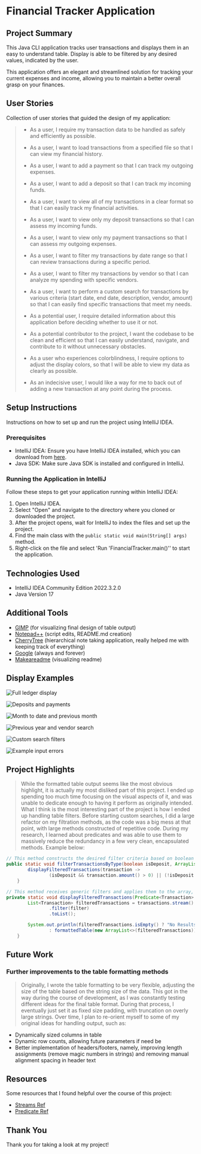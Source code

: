 # Financial Tracker Application

## Project Summary

This Java CLI application tracks user transactions and displays them in an easy to understand table. Display is able to be filtered by any desired values, indicated by the user.

This application offers an elegant and streamlined solution for tracking your current expenses and income, allowing you to maintain a better overall grasp on your finances.

## User Stories

Collection of user stories that guided the design of my application:

>- As a user, I require my transaction data to be handled as safely and efficiently as possible.
>
>- As a user, I want to load transactions from a specified file so that I can view my financial history.
>
>- As a user, I want to add a payment so that I can track my outgoing expenses.
>
>- As a user, I want to add a deposit so that I can track my incoming funds.
>
>- As a user, I want to view all of my transactions in a clear format so that I can easily track my financial activities.
>
>- As a user, I want to view only my deposit transactions so that I can assess my incoming funds.
>
>- As a user, I want to view only my payment transactions so that I can assess my outgoing expenses.
>
>- As a user, I want to filter my transactions by date range so that I can review transactions during a specific period.
>
>- As a user, I want to filter my transactions by vendor so that I can analyze my spending with specific vendors.
>
>- As a user, I want to perform a custom search for transactions by various criteria (start date, end date, description, vendor, amount) so that I can easily find specific transactions that meet my needs.
>
>- As a potential user, I require detailed information about this application before deciding whether to use it or not.
>
>- As a potential contributor to the project, I want the codebase to be clean and efficient so that I can easily understand, navigate, and contribute to it without unnecessary obstacles.
>
>- As a user who experiences colorblindness, I require options to adjust the display colors, so that I will be able to view my data as clearly as possible.
>
>- As an indecisive user, I would like a way for me to back out of adding a new transaction at any point during the process.

## Setup Instructions

Instructions on how to set up and run the project using IntelliJ IDEA.

### Prerequisites

- IntelliJ IDEA: Ensure you have IntelliJ IDEA installed, which you can download from [here](https://www.jetbrains.com/idea/download/).
- Java SDK: Make sure Java SDK is installed and configured in IntelliJ.

### Running the Application in IntelliJ

Follow these steps to get your application running within IntelliJ IDEA:

1. Open IntelliJ IDEA.
2. Select "Open" and navigate to the directory where you cloned or downloaded the project.
3. After the project opens, wait for IntelliJ to index the files and set up the project.
4. Find the main class with the `public static void main(String[] args)` method.
5. Right-click on the file and select 'Run 'FinancialTracker.main()'' to start the application.

## Technologies Used

- IntelliJ IDEA Community Edition 2022.3.2.0
- Java Version 17

## Additional Tools

- [GIMP](https://www.gimp.org/) (for visualizing final design of table output)
- [Notepad++](https://notepad-plus-plus.org/) (script edits, README.md creation)
- [CherryTree](https://www.giuspen.net/cherrytree/) (hierarchical note taking application, really helped me with keeping track of everything)
- [Google](https://www.google.com/) (always and forever)
- [Makeareadme](https://www.makeareadme.com/) (visualizing readme)

## Display Examples

![Full ledger display](https://github.com/cpyup/financial_tracker/blob/main/screenshots/full_ledger_display.png?raw=true)

![Deposits and payments](https://github.com/cpyup/financial_tracker/blob/main/screenshots/deposits_and_payments.png?raw=true)

![Month to date and previous month](https://github.com/cpyup/financial_tracker/blob/main/screenshots/month_to_date_and_previous.png?raw=true)

![Previous year and vendor search](https://github.com/cpyup/financial_tracker/blob/main/screenshots/previous_year_and_vendor_search.png?raw=true)

![Custom search filters](https://github.com/cpyup/financial_tracker/blob/main/screenshots/custom_search.png?raw=true)

![Example input errors](https://github.com/cpyup/financial_tracker/blob/main/screenshots/error_examples.png?raw=true)

## Project Highlights

> While the formatted table output seems like the most obvious highlight, it is actually my most disliked part of this project. I ended up spending too much time focusing on the visual aspects of it, and was unable to dedicate enough to having it perform as originally intended. What I think is the most interesting part of the project is how I ended up handling table filters. Before starting custom searches, I did a large refactor on my filtration methods, as the code was a big mess at that point, with large methods constructed of repetitive code. During my research, I learned about predicates and was able to use them to massively reduce the redundancy in a few very clean, encapsulated methods. Example below:

```java
// This method constructs the desired filter criteria based on boolean value then passes it to the method below
public static void filterTransactionsByType(boolean isDeposit, ArrayList<Transaction> transactions) {
        displayFilteredTransactions(transaction ->
                (isDeposit && transaction.amount() > 0) || (!isDeposit && transaction.amount() < 0),transactions);
    }
```

```java
// This method receives generic filters and applies them to the array, calling to display the results
private static void displayFilteredTransactions(Predicate<Transaction> filter,ArrayList<Transaction> transactions) {
        List<Transaction> filteredTransactions = transactions.stream()
                .filter(filter)
                .toList();

        System.out.println(filteredTransactions.isEmpty() ? "No Results Found Matching Criteria."
                : formattedTable(new ArrayList<>(filteredTransactions)));
    }
```

## Future Work

### Further improvements to the table formatting methods

> Originally, I wrote the table formatting to be very flexible, adjusting the size of the table based on the string size of the data. This got in the way during the course of development, as I was constantly testing different ideas for the final table format. During that process, I eventually just set it as fixed size padding, with truncation on overly large strings. Over time, I plan to re-orient myself to some of my original ideas for handling output, such as:

- Dynamically sized columns in table
- Dynamic row counts, allowing future parameters if need be
- Better implementation of headers/footers, namely, improving length assignments (remove magic numbers in strings) and removing manual alignment spacing in header text

## Resources

Some resources that I found helpful over the course of this project:

- [Streams Ref](https://stackify.com/streams-guide-java-8/)
- [Predicate Ref](https://www.geeksforgeeks.org/java-8-predicate-with-examples/)

## Thank You

Thank you for taking a look at my project!